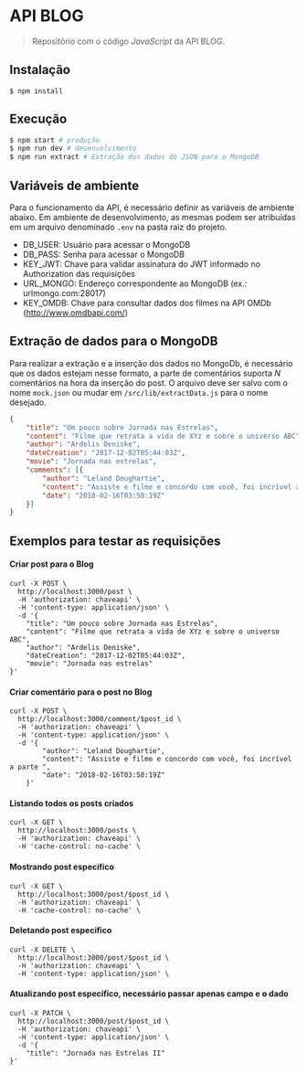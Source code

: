 # API BLOG
> Repositório com o código _JavaScript_ da API BLOG.

## Instalação
```
$ npm install 
```
## Execução

```sh
$ npm start # produção
$ npm run dev # desenvolvimento
$ npm run extract # Extração dos dados do JSON para o MongoDB
```
## Variáveis de ambiente
Para o funcionamento da API, é necessário definir as variáveis de ambiente abaixo. Em ambiente de desenvolvimento, as mesmas podem ser atribuídas em um arquivo denominado `.env` na pasta raiz do projeto.

- DB_USER: Usuário para acessar o MongoDB
- DB_PASS: Senha para acessar o MongoDB
- KEY_JWT: Chave para validar assinatura do JWT informado no Authorization das requisições
- URL_MONGO: Endereço correspondente ao MongoDB (ex.: urlmongo.com:28017)
- KEY_OMDB: Chave para consultar dados dos filmes na API OMDb (http://www.omdbapi.com/)

## Extração de dados para o MongoDB
Para realizar a extração e a inserção dos dados no MongoDb, é necessário que os dados estejam nesse formato, a parte de comentários suporta *N* comentários na hora da inserção do post. O arquivo deve ser salvo com o nome `mock.json` ou mudar em `/src/lib/extractData.js` para o nome desejado.
```json
{
	"title": "Um pouco sobre Jornada nas Estrelas",
	"content": "Filme que retrata a vida de XYz e sobre o universo ABC",
	"author": "Ardelis Deniske",
	"dateCreation": "2017-12-02T05:44:03Z",
	"movie": "Jornada nas estrelas",
	"comments": [{
		"author": "Leland Doughartie",
		"content": "Assiste e filme e concordo com você, foi incrível a parte do jlkop",
		"date": "2018-02-16T03:58:19Z"
	}]
}
```
## Exemplos para testar as requisições
#### Criar post para o Blog
```curl
curl -X POST \
  http://localhost:3000/post \
  -H 'authorization: chaveapi' \
  -H 'content-type: application/json' \
  -d '{
	"title": "Um pouco sobre Jornada nas Estrelas",
	"content": "Filme que retrata a vida de XYz e sobre o universo ABC",
	"author": "Ardelis Deniske",
	"dateCreation": "2017-12-02T05:44:03Z",
	"movie": "Jornada nas estrelas"
}'
```
#### Criar comentário para o post no Blog
```curl
curl -X POST \
  http://localhost:3000/comment/$post_id \
  -H 'authorization: chaveapi' \
  -H 'content-type: application/json' \
  -d '{
		"author": "Leland Doughartie",
		"content": "Assiste e filme e concordo com você, foi incrível a parte ",
		"date": "2018-02-16T03:58:19Z"
	}'
```
#### Listando todos os posts criados
```curl
curl -X GET \
  http://localhost:3000/posts \
  -H 'authorization: chaveapi' \
  -H 'cache-control: no-cache' \
```
#### Mostrando post específico
```curl
curl -X GET \
  http://localhost:3000/post/$post_id \
  -H 'authorization: chaveapi' \
  -H 'cache-control: no-cache' \
```
#### Deletando post específico
```curl
curl -X DELETE \
  http://localhost:3000/post/$post_id \
  -H 'authorization: chaveapi' \
  -H 'content-type: application/json' \
```
#### Atualizando post específico, necessário passar apenas campo e o dado
```curl
curl -X PATCH \
  http://localhost:3000/post/$post_id \
  -H 'authorization: chaveapi' \
  -H 'content-type: application/json' \
  -d '{
	"title": "Jornada nas Estrelas II"
}'
```
